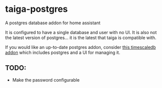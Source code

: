 # taiga-postgres

A postgres database addon for home assistant

It is configured to have a single database and user with no UI. It is also not the latest version of postgres... it is the latest that taiga is compatible with.

If you would like an up-to-date postgres addon, consider [this timescaledb addon](https://github.com/Expaso/hassos-addons/tree/master/timescaledb) which includes postgres and a UI for managing it.

## TODO:

- Make the password configurable
